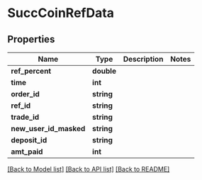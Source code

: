 # SuccCoinRefData

## Properties
Name | Type | Description | Notes
------------ | ------------- | ------------- | -------------
**ref_percent** | **double** |  | 
**time** | **int** |  | 
**order_id** | **string** |  | 
**ref_id** | **string** |  | 
**trade_id** | **string** |  | 
**new_user_id_masked** | **string** |  | 
**deposit_id** | **string** |  | 
**amt_paid** | **int** |  | 

[[Back to Model list]](../README.md#documentation-for-models) [[Back to API list]](../README.md#documentation-for-api-endpoints) [[Back to README]](../README.md)



